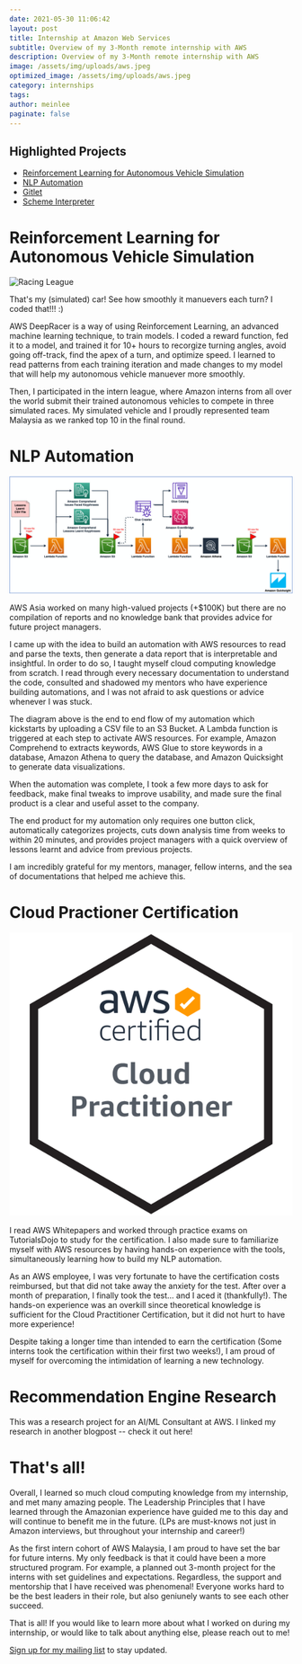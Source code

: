 ```yaml
---
date: 2021-05-30 11:06:42
layout: post
title: Internship at Amazon Web Services 
subtitle: Overview of my 3-Month remote internship with AWS
description: Overview of my 3-Month remote internship with AWS
image: /assets/img/uploads/aws.jpeg
optimized_image: /assets/img/uploads/aws.jpeg
category: internships
tags:
author: meinlee
paginate: false
---
```


<div id="toc_container">
<h2 class="toc_title">Highlighted Projects</h2>
<ul class="toc_list">
   <li><a href="#Reinforcement Learning for Autonomous Vehicle Simulation">Reinforcement Learning for Autonomous Vehicle Simulation</a></li>
  <li><a href="#NLP Automation">NLP Automation</a></li>
  <li><a href="#Cloud Practioner Certification">Gitlet</a></li>
  <li><a href="#Recommendation Engine Research">Scheme Interpreter</a></li>
</ul>
</div>

<h1 id="Reinforcement Learning for Autonomous Vehicle Simulation">Reinforcement Learning for Autonomous Vehicle Simulation</h1>

![Racing League](/assets/img/uploads/giphy_car.gif "Racing League")

That's my (simulated) car! See how smoothly it manuevers each turn? I coded that!!! :)

AWS DeepRacer is a way of using Reinforcement Learning, an advanced machine learning technique, to train models. I coded a reward function, fed it to a model, and trained it for 10+ hours to recorgize turning angles, avoid going off-track, find the apex of a turn, and optimize speed. I learned to read patterns from each training iteration and made changes to my model that will help my autonomous vehicle manuever more smoothly. 

Then, I participated in the intern league, where Amazon interns from all over the world submit their trained autonomous vehicles to compete in three simulated races. My simulated vehicle and I proudly represented team Malaysia as we ranked top 10 in the final round. 

<h1 id="NLP Automation">NLP Automation</h1>

![AWS Automation](/assets/img/uploads/automation.png "AWS Automation")


AWS Asia worked on many high-valued projects (+$100K) but there are no compilation of reports and no knowledge bank that provides advice for future project managers. 

I came up with the idea to build an automation with AWS resources to read and parse the texts, then generate a data report that is interpretable and insightful. In order to do so, I taught myself cloud computing knowledge from scratch. I read through every necessary documentation to understand the code, consulted and shadowed my mentors who have experience building automations, and I was not afraid to ask questions or advice whenever I was stuck. 

The diagram above is the end to end flow of my automation which kickstarts by uploading a CSV file to an S3 Bucket. A Lambda function is triggered at each step to activate AWS resources. For example, Amazon Comprehend to extracts keywords, AWS Glue to store keywords in a database, Amazon Athena to query the database, and Amazon Quicksight to generate data visualizations. 

When the automation was complete, I took a few more days to ask for feedback, make final tweaks to improve usability, and made sure the final product is a clear and useful asset to the company. 

The end product for my automation only requires one button click, automatically categorizes projects, cuts down analysis time from weeks to within 20 minutes, and provides project managers with a quick overview of lessons learnt and advice from previous projects.

I am incredibly grateful for my mentors, manager, fellow interns, and the sea of documentations that helped me achieve this. 

<h1 id="Cloud Practioner Certification">Cloud Practioner Certification</h1>

![CCP](/assets/img/uploads/cert.png "CCP")

I read AWS Whitepapers and worked through practice exams on TutorialsDojo to study for the certification. I also made sure to familiarize myself with AWS resources by having hands-on experience with the tools, simultaneously learning how to build my NLP automation. 

As an AWS employee, I was very fortunate to have the certification costs reimbursed, but that did not take away the anxiety for the test. After over a month of preparation, I finally took the test... and I aced it (thankfully!). The hands-on experience was an overkill since theoretical knowledge is sufficient for the Cloud Practitioner Certification, but it did not hurt to have more experience!

Despite taking a longer time than intended to earn the certification (Some interns took the certification within their first two weeks!), I am proud of myself for overcoming the intimidation of learning a new technology. 

<h1 id="Recommendation Engine Research">Recommendation Engine Research</h1>

This was a research project for an AI/ML Consultant at AWS. I linked my research in another blogpost -- check it out here!

<h1 id="That's all!">That's all!</h1>

Overall, I learned so much cloud computing knowledge from my internship, and met many amazing people. The Leadership Principles that I have learned through the Amazonian experience have guided me to this day and will continue to benefit me in the future. (LPs are must-knows not just in Amazon interviews, but throughout your internship and career!)

As the first intern cohort of AWS Malaysia, I am proud to have set the bar for future interns. My only feedback is that it could have been a more structured program. For example, a planned out 3-month project for the interns with set guidelines and expectations. Regardless, the support and mentorship that I have received was phenomenal! Everyone works hard to be the best leaders in their role, but also geniunely wants to see each other succeed. 

That is all! If you would like to learn more about what I worked on during my internship, or would like to talk about anything else, please reach out to me!

[Sign up for my mailing list](https://meinlee.netlify.app/contact/) to stay updated.

